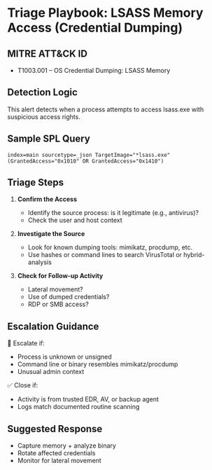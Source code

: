 # Triage Playbook: LSASS Memory Access (Credential Dumping)

## MITRE ATT&CK ID
- T1003.001 – OS Credential Dumping: LSASS Memory

## Detection Logic
This alert detects when a process attempts to access lsass.exe with suspicious access rights.

## Sample SPL Query
```spl
index=main sourcetype=_json TargetImage="*lsass.exe" (GrantedAccess="0x1010" OR GrantedAccess="0x1410")
```

## Triage Steps
1. **Confirm the Access**
   - Identify the source process: is it legitimate (e.g., antivirus)?
   - Check the user and host context

2. **Investigate the Source**
   - Look for known dumping tools: mimikatz, procdump, etc.
   - Use hashes or command lines to search VirusTotal or hybrid-analysis

3. **Check for Follow-up Activity**
   - Lateral movement?
   - Use of dumped credentials?
   - RDP or SMB access?

## Escalation Guidance
🚩 Escalate if:
- Process is unknown or unsigned
- Command line or binary resembles mimikatz/procdump
- Unusual admin context

✅ Close if:
- Activity is from trusted EDR, AV, or backup agent
- Logs match documented routine scanning

## Suggested Response
- Capture memory + analyze binary
- Rotate affected credentials
- Monitor for lateral movement
